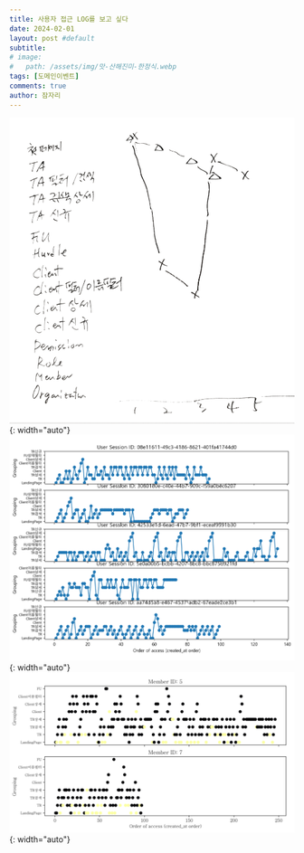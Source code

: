 ```yaml
---
title: 사용자 접근 LOG를 보고 싶다
date: 2024-02-01
layout: post #default
subtitle: 
# image:
#   path: /assets/img/맛-산해진미-한정식.webp
tags: [도메인이벤트]
comments: true
author: 잠자리
---
```


![](/assets/img/Log_View_1st.png){: width="auto"}
![](/assets/img/Log_Session_FootPrintGroup.png){: width="auto"}
![](/assets/img/Log_Member_FootPrint_yellow300interval.png){: width="auto"}